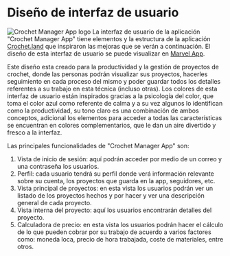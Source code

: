 
# Diseño de interfaz de usuario
![Crochet Manager App logo](https://ibb.co/n8L5bCG)
La interfaz de usuario de la aplicación "Crochet Manager App" tiene elementos y la estructura de la aplicación [Crochet.land](https://play.google.com/store/apps/details?id=land.crochet.app&hl=en&gl=US) que inspiraron las mejoras que se verán a continuación.
El diseño de esta interfaz de usuario se puede visualizar en [Marvel App](https://marvelapp.com/prototype/2i8d61b6).

Este diseño esta creado para la productividad y la gestión de proyectos de crochet, donde las personas podrán visualizar sus proyectos, hacerles seguimiento en cada proceso del mismo y poder guardar todos los detalles referentes a su trabajo en esta técnica (incluso otras).
Los colores de esta interfaz de usuario están inspirados gracias a la psicología del color, que toma el color azul como referente de calma y a su vez algunos lo identifican como la productividad, su tono claro es una combinación de ambos conceptos, adicional los elementos para acceder a todas las características se encuentran en colores complementarios, que le dan un aire divertido y fresco a la interfaz.

Las principales funcionalidades de "Crochet Manager App" son:
1. Vista de inicio de sesión: aquí podrán acceder por medio de un correo y una contraseña los usuarios.
2. Perfil: cada usuario tendrá su perfil donde verá información relevante sobre su cuenta, los proyectos que guarda en la app, seguidores, etc.
3. Vista principal de proyectos: en esta vista los usuarios podrán ver un listado de los proyectos hechos y por hacer y ver una descripción general de cada proyecto.
4. Vista interna del proyecto: aquí los usuarios encontrarán detalles del proyecto.
5. Calculadora de precio: en esta vista los usuarios podrán hacer el cálculo de lo que pueden cobrar por su trabajo de acuerdo a varios factores como: moneda loca, precio de hora trabajada, coste de materiales, entre otros.

